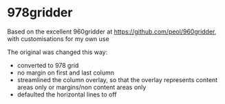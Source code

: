 978gridder
==========

Based on the excellent 960gridder at https://github.com/peol/960gridder, with customisations for my own use

The original was changed this way:
- converted to 978 grid
- no margin on first and last column
- streamlined the column overlay, so that the overlay represents content areas only or margins/non content areas only
- defaulted the horizontal lines to off 
